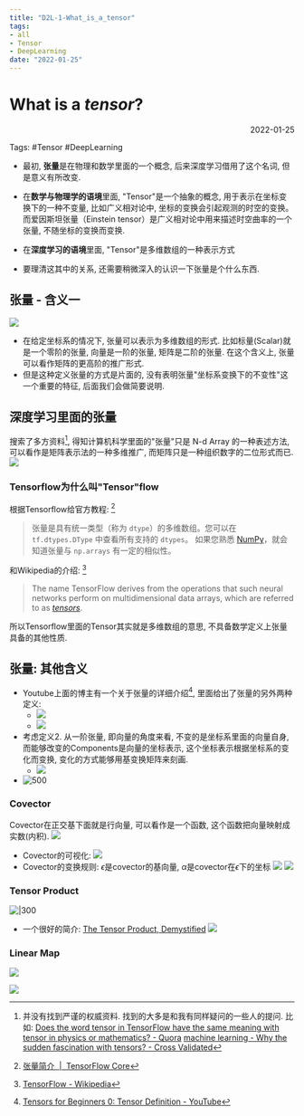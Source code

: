 ```yaml
---
title: "D2L-1-What_is_a_tensor"
tags:
- all
- Tensor
- DeepLearning
date: "2022-01-25"
---
```

# What is a *tensor*?

<div align="right"> 2022-01-25</div>

Tags: #Tensor #DeepLearning

- 最初, **张量**是在物理和数学里面的一个概念, 后来深度学习借用了这个名词, 但是意义有所改变. 
- 在**数学与物理学的语境**里面, "Tensor"是一个抽象的概念, 用于表示在坐标变换下的一种不变量, 比如广义相对论中, 坐标的变换会引起观测的时空的变换。而爱因斯坦张量（Einstein tensor）是广义相对论中用来描述时空曲率的一个张量, 不随坐标的变换而变换.
- 在**深度学习的语境**里面, "Tensor"是多维数组的一种表示方式

- 要理清这其中的关系, 还需要稍微深入的认识一下张量是个什么东西.

## 张量 - 含义一
![](notes/2022/2022.1/assets/img_2022-10-15.png)
- 在给定坐标系的情况下, 张量可以表示为多维数组的形式. 比如标量(Scalar)就是一个零阶的张量, 向量是一阶的张量, 矩阵是二阶的张量. 在这个含义上, 张量可以看作矩阵的更高阶的推广形式.
- 但是这种定义张量的方式是片面的, 没有表明张量"坐标系变换下的不变性"这一个重要的特征, 后面我们会做简要说明.

## 深度学习里面的张量
搜索了多方资料[^1], 得知计算机科学里面的"张量"只是 N-d Array 的一种表述方法, 可以看作是矩阵表示法的一种多维推广, 而矩阵只是一种组织数字的二位形式而已.
![](notes/2022/2022.1/assets/img_2022-10-15-1.png)
### Tensorflow为什么叫"Tensor"flow
根据Tensorflow给官方教程: [^2]
> 张量是具有统一类型（称为 `dtype`）的多维数组。您可以在 `tf.dtypes.DType` 中查看所有支持的 `dtypes`。
> 如果您熟悉 [NumPy](https://numpy.org/devdocs/user/quickstart.html)，就会知道张量与 `np.arrays` 有一定的相似性。

和Wikipedia的介绍: [^3]
> The name TensorFlow derives from the operations that such neural networks perform on multidimensional data arrays, which are referred to as _[tensors](https://en.wikipedia.org/wiki/Tensor "Tensor")_.

所以Tensorflow里面的Tensor其实就是多维数组的意思, 不具备数学定义上张量具备的其他性质.

## 张量: 其他含义
- Youtube上面的博主有一个关于张量的详细介绍[^4], 里面给出了张量的另外两种定义: 
	- ![](notes/2022/2022.1/assets/img_2022-10-15-2.png)
	- ![](notes/2022/2022.1/assets/img_2022-10-15-3.png)
- 考虑定义2. 从一阶张量, 即向量的角度来看, 不变的是坐标系里面的向量自身, 而能够改变的Components是向量的坐标表示, 这个坐标表示根据坐标系的变化而变换, 变化的方式能够用基变换矩阵来刻画.
	- ![](notes/2022/2022.1/assets/img_2022-10-15-4.png)
- ![500](notes/2022/2022.1/assets/img_2022-10-15-5.png)

### Covector
Covector在正交基下面就是行向量, 可以看作是一个函数, 这个函数把向量映射成实数(内积).
![](notes/2022/2022.1/assets/img_2022-10-15-6.png)
- Covector的可视化: 
![](notes/2022/2022.1/assets/img_2022-10-15-7.png)
- Covector的变换规则:  $\epsilon$是covector的基向量, $\alpha$是covector在$\epsilon$下的坐标
![](assets/Pasted%20image%2020220201004409.png)
![](notes/2022/2022.1/assets/img_2022-10-15-8.png)
### Tensor Product 
![|300](notes/2022/2022.1/assets/img_2022-10-15-9.png)
- 一个很好的简介: [The Tensor Product, Demystified](https://www.math3ma.com/blog/the-tensor-product-demystified)
![](notes/2022/2022.1/assets/img_2022-10-15-10.png)
### Linear Map
![](notes/2022/2022.1/assets/img_2022-10-15-11.png)

![](notes/2022/2022.1/assets/img_2022-10-15-12.png)





[^1]: 并没有找到严谨的权威资料. 找到的大多是和我有同样疑问的一些人的提问. 比如: [Does the word tensor in TensorFlow have the same meaning with tensor in physics or mathematics? - Quora](https://www.quora.com/Does-the-word-tensor-in-TensorFlow-have-the-same-meaning-with-tensor-in-physics-or-mathematics) [machine learning - Why the sudden fascination with tensors? - Cross Validated](https://stats.stackexchange.com/questions/198061/why-the-sudden-fascination-with-tensors/198064#198064)
[^2]: [张量简介  |  TensorFlow Core](https://www.tensorflow.org/guide/tensor?hl=zh-cn)
[^3]: [TensorFlow - Wikipedia](https://en.wikipedia.org/wiki/TensorFlow#History)
[^4]: [Tensors for Beginners 0: Tensor Definition - YouTube](https://www.youtube.com/watch?v=TvxmkZmBa-k&list=PLJHszsWbB6hrkmmq57lX8BV-o-YIOFsiG&index=2)